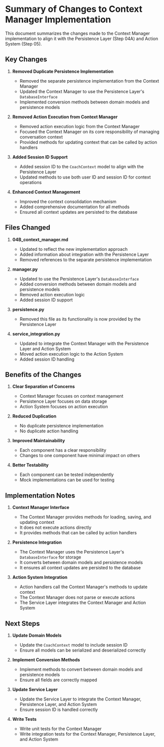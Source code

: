 # Summary of Changes to Context Manager Implementation

This document summarizes the changes made to the Context Manager implementation to align it with the Persistence Layer (Step 04A) and Action System (Step 05).

## Key Changes

1. **Removed Duplicate Persistence Implementation**
   - Removed the separate persistence implementation from the Context Manager
   - Updated the Context Manager to use the Persistence Layer's `DatabaseInterface`
   - Implemented conversion methods between domain models and persistence models

2. **Removed Action Execution from Context Manager**
   - Removed action execution logic from the Context Manager
   - Focused the Context Manager on its core responsibility of managing conversation context
   - Provided methods for updating context that can be called by action handlers

3. **Added Session ID Support**
   - Added session ID to the `CoachContext` model to align with the Persistence Layer
   - Updated methods to use both user ID and session ID for context operations

4. **Enhanced Context Management**
   - Improved the context consolidation mechanism
   - Added comprehensive documentation for all methods
   - Ensured all context updates are persisted to the database

## Files Changed

1. **04B_context_manager.md**
   - Updated to reflect the new implementation approach
   - Added information about integration with the Persistence Layer
   - Removed references to the separate persistence implementation

2. **manager.py**
   - Updated to use the Persistence Layer's `DatabaseInterface`
   - Added conversion methods between domain models and persistence models
   - Removed action execution logic
   - Added session ID support

3. **persistence.py**
   - Removed this file as its functionality is now provided by the Persistence Layer

4. **service_integration.py**
   - Updated to integrate the Context Manager with the Persistence Layer and Action System
   - Moved action execution logic to the Action System
   - Added session ID handling

## Benefits of the Changes

1. **Clear Separation of Concerns**
   - Context Manager focuses on context management
   - Persistence Layer focuses on data storage
   - Action System focuses on action execution

2. **Reduced Duplication**
   - No duplicate persistence implementation
   - No duplicate action handling

3. **Improved Maintainability**
   - Each component has a clear responsibility
   - Changes to one component have minimal impact on others

4. **Better Testability**
   - Each component can be tested independently
   - Mock implementations can be used for testing

## Implementation Notes

1. **Context Manager Interface**
   - The Context Manager provides methods for loading, saving, and updating context
   - It does not execute actions directly
   - It provides methods that can be called by action handlers

2. **Persistence Integration**
   - The Context Manager uses the Persistence Layer's `DatabaseInterface` for storage
   - It converts between domain models and persistence models
   - It ensures all context updates are persisted to the database

3. **Action System Integration**
   - Action handlers call the Context Manager's methods to update context
   - The Context Manager does not parse or execute actions
   - The Service Layer integrates the Context Manager and Action System

## Next Steps

1. **Update Domain Models**
   - Update the `CoachContext` model to include session ID
   - Ensure all models can be serialized and deserialized correctly

2. **Implement Conversion Methods**
   - Implement methods to convert between domain models and persistence models
   - Ensure all fields are correctly mapped

3. **Update Service Layer**
   - Update the Service Layer to integrate the Context Manager, Persistence Layer, and Action System
   - Ensure session ID is handled correctly

4. **Write Tests**
   - Write unit tests for the Context Manager
   - Write integration tests for the Context Manager, Persistence Layer, and Action System
